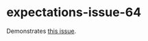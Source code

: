 # expectations-issue-64

Demonstrates [this issue](https://github.com/jaycfields/expectations/issues/64).

